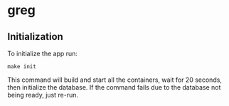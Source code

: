 # greg

## Initialization 
To initialize the app run:
```
make init
```

This command will build and start all the containers, wait for 20 seconds, then initialize the database. If the command fails due to the database not being ready, just re-run.

